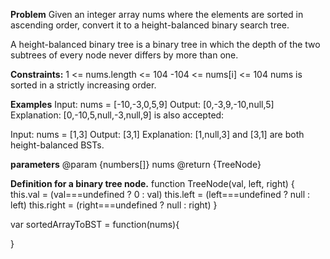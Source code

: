 **Problem**
Given an integer array nums where the elements are sorted in ascending order, convert it to a height-balanced binary search tree.

A height-balanced binary tree is a binary tree in which the depth of the two subtrees of every node never differs by more than one.


**Constraints:**
1 <= nums.length <= 104
-104 <= nums[i] <= 104
nums is sorted in a strictly increasing order.


**Examples**
Input: nums = [-10,-3,0,5,9]
Output: [0,-3,9,-10,null,5]
Explanation: [0,-10,5,null,-3,null,9] is also accepted:

Input: nums = [1,3]
Output: [3,1]
Explanation: [1,null,3] and [3,1] are both height-balanced BSTs.


**parameters**
@param {numbers[]} nums
@return {TreeNode}

 **Definition for a binary tree node.**
 function TreeNode(val, left, right) {
      this.val = (val===undefined ? 0 : val)
      this.left = (left===undefined ? null : left)
      this.right = (right===undefined ? null : right)
  }
  
 var sortedArrayToBST = function(nums){
 
 
 }
 
